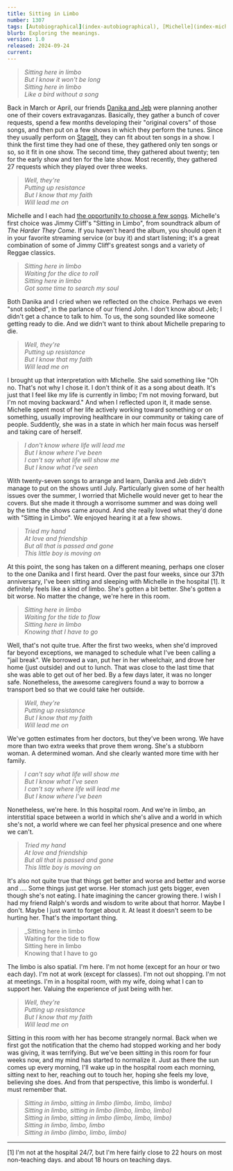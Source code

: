 ```yaml
---
title: Sitting in Limbo
number: 1307
tags: [Autobiographical](index-autobiographical), [Michelle](index-michelle)
blurb: Exploring the meanings.
version: 1.0
released: 2024-09-24
current: 
---
```

> _Sitting here in limbo <br/>
But I know it won't be long <br/>
Sitting here in limbo <br/>
Like a bird without a song_

Back in March or April, our friends [Danika and Jeb](https://danikaandthejeb.com) were planning another one of their covers extravaganzas. Basically, they gather a bunch of cover requests, spend a few months developing their "original covers" of those songs, and then put on a few shows in which they perform the tunes. Since they usually perform on [StageIt](https://stageit.com), they can fit about ten songs in a show. I think the first time they had one of these, they gathered only ten songs or so, so it fit in one show. The second time, they gathered about twenty; ten for the early show and ten for the late show. Most recently, they gathered 27 requests which they played over three weeks.

> _Well, they're <br/>
Putting up resistance <br/>
But I know that my faith </br>
Will lead me on_

Michelle and I each had [the opportunity to choose a few songs](https://rebelsky.cs.grinnell.edu/musings/choosing-cover-tunes-2024-02-28). Michelle's first choice was Jimmy Cliff's "Sitting in Limbo", from soundtrack album of _The Harder They Come_. If you haven't heard the album, you should open it in your favorite streaming service (or buy it) and start listening; it's a great combination of some of Jimmy Cliff's greatest songs and a variety of Reggae classics.

> _Sitting here in limbo <br/>
Waiting for the dice to roll <br/>
Sitting here in limbo <br/>
Got some time to search my soul_

Both Danika and I cried when we reflected on the choice. Perhaps we even "snot sobbed", in the parlance of our friend John. I don't know about Jeb; I didn't get a chance to talk to him. To us, the song sounded like someone getting ready to die. And we didn't want to think about Michelle preparing to die.

> _Well, they're <br/>
Putting up resistance <br/>
But I know that my faith <br/>
Will lead me on_

I brought up that interpretation with Michelle. She said something like "Oh no. That's not why I chose it. I don't think of it as a song about death. It's just that I feel like my life is currently in limbo; I'm not moving forward, but I'm not moving backward." And when I reflected upon it, it made sense. Michelle spent most of her life actively working toward something or on something, usually improving healthcare in our community or taking care of people. Suddently, she was in a state in which her main focus was herself and taking care of herself.

> _I don't know where life will lead me <br/>
But I know where I've been <br/>
I can't say what life will show me <br/>
But I know what I've seen_

With twenty-seven songs to arrange and learn, Danika and Jeb didn't manage to put on the shows until July. Particularly given some of her health issues over the summer, I worried that Michelle would never get to hear the covers. But she made it through a worrisome summer and was doing well by the time the shows came around. And she really loved what they'd done with "Sitting in Limbo". We enjoyed hearing it at a few shows.

> _Tried my hand <br/>
At love and friendship <br/>
But all that is passed and gone <br/>
This little boy is moving on_

At this point, the song has taken on a different meaning, perhaps one closer to the one Danika and I first heard. Over the past four weeks, since our 37th anniversary, I've been sitting and sleeping with Michelle in the hospital [1]. It definitely feels like a kind of limbo. She's gotten a bit better. She's gotten a bit worse. No matter the change, we're here in this room.

> _Sitting here in limbo<br/>
Waiting for the tide to flow <br/>
Sitting here in limbo <br/>
Knowing that I have to go_

Well, that's not quite true. After the first two weeks, when she'd improved far beyond exceptions, we managed to schedule what I've been calling a "jail break". We borrowed a van, put her in her wheelchair, and drove her home (just outside) and out to lunch. That was close to the last time that she was able to get out of her bed. By a few days later, it was no longer safe. Nonetheless, the awesome caregivers found a way to borrow a transport bed so that we could take her outside.

> _Well, they're <br/>
Putting up resistance <br/>
But I know that my faith <br/>
Will lead me on_

We've gotten estimates from her doctors, but they've been wrong. We have more than two extra weeks that prove them wrong. She's a stubborn woman. A determined woman. And she clearly wanted more time with her family.

> _I can't say what life will show me <br/>
But I know what I've seen <br/>
I can't say where life will lead me <br/>
But I know where I've been_

Nonetheless, we're here. In this hospital room. And we're in limbo, an interstitial space between a world in which she's alive and a world in which she's not, a world where we can feel her physical presence and one where we can't.

> _Tried my hand <br/>
At love and friendship <br/>
But all that is passed and gone <br/>
This little boy is moving on_

It's also not quite true that things get better and worse and better and worse and .... Some things just get worse. Her stomach just gets bigger, even though she's not eating. I hate imagining the cancer growing there. I wish I had my friend Ralph's words and wisdom to write about that horror. Maybe I don't. Maybe I just want to forget about it. At least it doesn't seem to be hurting her. That's the important thing.

> _Sitting here in limbo <br/>
Waiting for the tide to flow <br/>
Sitting here in limbo <br/>
Knowing that I have to go <br/>

The limbo is also spatial. I'm here. I'm not home (except for an hour or two each day). I'm not at work (except for classes). I'm not out shopping. I'm not at meetings. I'm in a hospital room, with my wife, doing what I can to support her. Valuing the experience of just being with her.

> _Well, they're <br/>
Putting up resistance </br>
But I know that my faith <br/>
Will lead me on_

Sitting in this room with her has become strangely normal. Back when we first got the notification that the chemo had stopped working and her body was giving, it was terrifying. But we've been sitting in this room for four weeks now, and my mind has started to normalize it. Just as there the sun comes up every morning, I'll wake up in the hospital room each morning, sitting next to her, reaching out to touch her, hoping she feels my love, believing she does. And from that perspective, this limbo is wonderful. I must remember that.

> _Sitting in limbo, sitting in limbo (limbo, limbo, limbo) <br/>
Sitting in limbo, sitting in limbo (limbo, limbo, limbo) <br/>
Sitting in limbo, sitting in limbo (limbo, limbo, limbo) <br/>
Sitting in limbo, limbo, limbo <br/>
Sitting in limbo (limbo, limbo, limbo)_

---

[1] I'm not at the hospital 24/7, but I'm here fairly close to 22 hours on most non-teaching days. and about 18 hours on teaching days.
